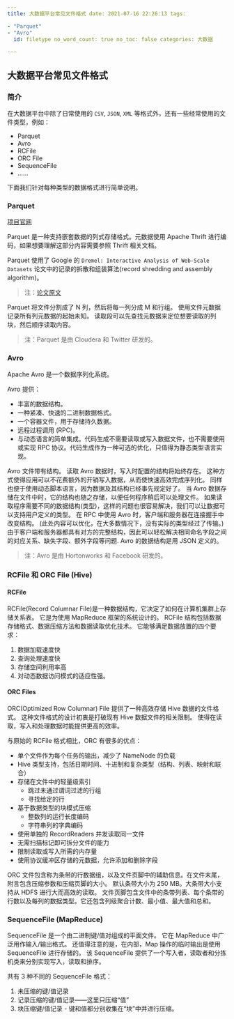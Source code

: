 ```yaml
---
title: 大数据平台常见文件格式 date: 2021-07-16 22:26:13 tags:

- "Parquet"
- "Avro"
  id: filetype no_word_count: true no_toc: false categories: 大数据

---
```


## 大数据平台常见文件格式

### 简介

在大数据平台中除了日常使用的 `CSV`, `JSON`, `XML` 等格式外，还有一些经常使用的文件类型，例如：

- Parquet
- Avro
- RCFile
- ORC File
- SequenceFile
- ......

下面我们针对每种类型的数据格式进行简单说明。

### Parquet

[项目官网](https://github.com/apache/parquet-format)

Parquet 是一种支持嵌套数据的列式存储格式。元数据使用 Apache Thrift 进行编码，如果想要理解这部分内容需要参照 Thrift 相关文档。

Parquet 使用了 Google 的 `Dremel: Interactive Analysis of Web-Scale Datasets` 论文中的记录的拆散和组装算法(record shredding and assembly
algorithm)。

> 注：[论文原文](https://storage.googleapis.com/pub-tools-public-publication-data/pdf/36632.pdf)

Parquet 将文件分割成了 N 列，然后将每一列分成 M 和行组。 使用文件元数据记录所有列元数据的起始未知。 读取段可以先查找元数据来定位想要读取的列块，然后顺序读取内容。

> 注：Parquet 是由 Cloudera 和 Twitter 研发的。

### Avro

Apache Avro 是一个数据序列化系统。

Avro 提供：

- 丰富的数据结构。
- 一种紧凑、快速的二进制数据格式。
- 一个容器文件，用于存储持久数据。
- 远程过程调用 (RPC)。
- 与动态语言的简单集成。代码生成不需要读取或写入数据文件，也不需要使用或实现 RPC 协议。代码生成作为一种可选的优化，只值得为静态类型语言实现。

Avro 文件带有结构。 读取 Avro 数据时，写入时配置的结构将始终存在。 这种方式使得应用可以不花费额外的开销写入数据，从而使快速高效完成序列化。 同样也便于使用动态脚本语言，因为数据及其结构已经事先规定好了。 当 Avro
数据存储在文件中时，它的结构也随之存储，以便任何程序稍后可以处理文件。 如果读取程序需要不同的数据结构(类型)，这样的问题也很容易解决，我们可以让数据可以支持用户定义的类型。 在 RPC 中使用 Avro
时，客户端和服务器在连接握手中改变结构。
(此处内容可以优化，在大多数情况下，没有实际的类型经过了传输。)
由于客户端和服务器都具有对方的完整结构，因此可以轻松解决相同命名字段之间的对应关系、缺失字段、额外字段等问题. Avro 的数据结构是用 JSON 定义的。

> 注：Avro 是由 Hortonworks 和 Facebook 研发的。

### RCFile 和 ORC File (Hive)

#### RCFile

RCFile(Record Columnar File)是一种数据结构，它决定了如何在计算机集群上存储关系表。 它是为使用 MapReduce 框架的系统设计的。 RCFile 结构包括数据存储格式、数据压缩方法和数据读取优化技术。
它能够满足数据放置的四个要求：

1. 数据加载速度快
2. 查询处理速度快
3. 存储空间利用率高
4. 对动态数据访问模式的适应性强。

#### ORC Files

ORC(Optimized Row Columnar) File 提供了一种高效存储 Hive 数据的文件格式。 这种文件格式的设计初衷是打破现有 Hive 数据文件的相关限制。 使得在读取，写入和处理数据时能提供更高的效率。

与原始的 RCFile 格式相比，ORC 有很多的优点：

- 单个文件作为每个任务的输出，减少了 NameNode 的负载
- Hive 类型支持，包括日期时间、十进制和复杂类型（结构、列表、映射和联合）
- 存储在文件中的轻量级索引
    - 跳过未通过谓词过滤的行组
    - 寻找给定的行
- 基于数据类型的块模式压缩
    - 整数列的运行长度编码
    - 字符串列的字典编码
- 使用单独的 RecordReaders 并发读取同一文件
- 无需扫描标记即可拆分文件的能力
- 限制读取或写入所需的内存量
- 使用协议缓冲区存储的元数据，允许添加和删除字段

ORC 文件包含称为条带的行数据组，以及文件页脚中的辅助信息。在文件末尾，附言包含压缩参数和压缩页脚的大小。 默认条带大小为 250 MB。大条带大小支持从 HDFS 进行大而高效的读取。
文件页脚包含文件中的条带列表、每个条带的行数以及每列的数据类型。它还包含列级聚合计数、最小值、最大值和总和。

### SequenceFile (MapReduce)

SequenceFile 是一个由二进制键/值对组成的平面文件。 它在 MapReduce 中广泛用作输入/输出格式。 还值得注意的是，在内部，Map 操作的临时输出是使用 SequenceFile 进行存储的。 该
SequenceFile 提供了一个写入者，读取者和分拣机类来分别实现写入，读取和排序。

共有 3 种不同的 SequenceFile 格式：

1. 未压缩的键/值记录
2. 记录压缩的键/值记录——这里只压缩“值”
3. 块压缩键/值记录 - 键和值都分别收集在“块”中并进行压缩。
